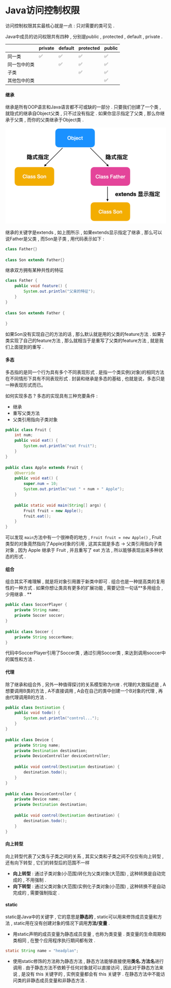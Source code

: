 # Java访问控制权限

访问控制权限其实最核心就是一点 : 只对需要的类可见 .

Java中成员的访问权限共有四种 , 分别是public , protected , default , private .

|  | private | default | protected | public |
| :--- | :--- | :--- | :--- | :--- |
| 同一类 | ✅ | ✅ | ✅ | ✅ |
| 同一包中的类 |  | ✅ | ✅ | ✅ |
| 子类 |  |  | ✅ | ✅ |
| 其他包中的类 |  |  |  | ✅ |

#### 继承

继承是所有OOP语言和Java语言都不可或缺的一部分 . 只要我们创建了一个类 , 就隐式的继承自Object父类 , 只不过没有指定 . 如果你显示指定了父类 , 那么你继承于父类 , 而你的父类继承于Object类 .

![](/assets/extends.png)

继承的关键字是extends , 如上图所示 , 如果extends显示指定了继承 , 那么可以说Father是父类 , 而Son是子类 , 用代码表示如下 :

```java
class Father{}

class Son extends Father{}
```

继承双方拥有某种共性的特征

```java
class Father {
    public void feature() {
        System.out.println("父亲的特征");
    }
}

class Son extends Father {

}
```

如果Son没有实现自己的方法的话 , 那么默认就是用的父类的feature方法 . 如果子类实现了自己的feature方法 , 那么就相当于是重写了父类的feature方法 , 就是我们上面提到的重写 .

#### 多态

多态指的是同一个行为具有多个不同表现形式 . 是指一个类实例\(对象\)的相同方法在不同情形下具有不同表现形式 . 封装和继承是多态的基础 , 也就是说，多态只是一种表现形式而已。

如何实现多态 ? 多态的实现具有三种充要条件 :

* 继承
* 重写父类方法
* 父类引用指向子类对象

```java
public class Fruit {
    int num;
    public void eat() {
        System.out.println("eat Fruit");
    }
}

public class Apple extends Fruit {
    @Override
    public void eat() {
        super.num = 10;
        System.out.println("eat " + num + " Apple");
    }

    public static void main(String[] args) {
        Fruit fruit = new Apple();
        fruit.eat();
    }
}
```

可以发现 `main`方法中有一个很神奇的地方 , `Fruit fruit = new Apple()` , Fruit 类型的对象竟然指向了Apple对象的引用 , 这其实就是多态 -&gt; 父类引用指向子类对象 , 因为 Apple 继承于 Fruit , 并且重写了 eat 方法 , 所以能够表现出来多种状态的形式 .

#### 组合

组合其实不难理解 , 就是将对象引用置于新类中即可 . 组合也是一种提高类的复用性的一种方式 . 如果你想让类具有更多的扩展功能 , 需要记住一句话**多用组合 , 少用继承 . **

```java
public class SoccerPlayer {
    private String name;
    private Soccer soccer;
}

public class Soccer {
    private String soccerName;
}
```

代码中SoccerPlayer引用了Soccer类 , 通过引用Soccer类 , 来达到调用soccer中的属性和方法 .

#### 代理

除了继承和组合外 , 另外一种值得探讨的关系模型称为`代理` . 代理的大致描述是 , A想要调用B类的方法 , A不直接调用 , A会在自己的类中创建一个B对象的代理 , 再由代理调用B的方法 .

```java
public class Destination {
    public void todo() {
        System.out.println("control...");
    }    
}

public class Device {
    private String name;
    private Destination destination;
    private DeviceController deviceController;

    public void control(Destination destination) {
        destination.todo();
    }
}

public class DeviceController {
    private Device name;
    private Destination destination;

    public void control(Destination destination) {
        destination.todo();
    }
}
```

#### 向上转型

向上转型代表了父类与子类之间的关系 , 其实父类和子类之间不仅仅有向上转型 , 还有向下转型 , 它们的转型后的范围不一样

* **向上转型** : 通过子类对象\(小范围\)转化为父类对象\(大范围\) , 这种转换是自动完成的 , 不用强制 . 
* **向下转型** : 通过父类对象\(大范围\)实例化子类对象\(小范围\) , 这种转换不是自动完成的 , 需要强制指定 . 

#### static

static是Java中的关键字 , 它的意思是**静态的** , static可以用来修饰成员变量和方法 , static用在没有创建对象的情况下调用**方法/变量** . 

* 用static声明的成员变量为静态成员变量 , 也称为类变量 . 类变量的生命周期和类相同 , 在整个应用程序执行期间都有效 . 

```java
static String name = "headplan";
```

* 使用static修饰的方法称为静态方法 , 静态方法能够直接使用**类名.方法名**进行调用 . 由于静态方法不依赖于任何对象就可以直接访问 , 因此对于静态方法来说 , 是没有 this 关键字的 , 实例变量都会有 this 关键字 . 在静态方法中不能访问类的非静态成员变量和非静态方法 . 



